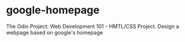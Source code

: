 # google-homepage
The Odin Project: Web Development 101 - HMTL/CSS Project. Design a webpage based on google's homepage

